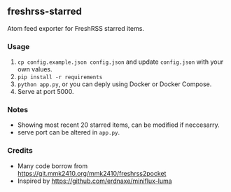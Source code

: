 ## freshrss-starred

Atom feed exporter for FreshRSS starred items.

### Usage
1. `cp config.example.json config.json` and update `config.json` with your own values.
2. `pip install -r requirements`
3. `python app.py`, or you can deply using Docker or Docker Compose.
4. Serve at port 5000.

### Notes
- Showing most recent 20 starred items, can be modified if neccesarry.
- serve port can be altered in `app.py`.

### Credits
- Many code borrow from <https://git.mmk2410.org/mmk2410/freshrss2pocket>
- Inspired by <https://github.com/erdnaxe/miniflux-luma>
